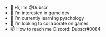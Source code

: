 - 👋 Hi, I’m @Dubscr
- 👀 I’m interested in game dev
- 🌱 I’m currently learning pyschology
- 💞️ I’m looking to collaborate on games
- 📫 How to reach me Discord: Dubscr#0084
